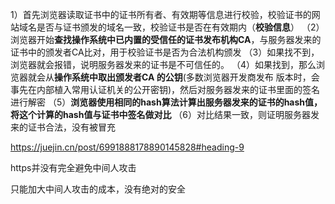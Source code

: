 1）首先浏览器读取证书中的证书所有者、有效期等信息进行校验，校验证书的网站域名是否与证书颁发的域名一致，校验证书是否在有效期内（**校验信息**）
（2）浏览器开始**查找操作系统中已内置的受信任的证书发布机构CA**，与服务器发来的证书中的颁发者CA比对，用于校验证书是否为合法机构颁发
（3）如果找不到，浏览器就会报错，说明服务器发来的证书是不可信任的。
（4）如果找到，那么浏览器就会从**操作系统中取出颁发者CA 的公钥**(多数浏览器开发商发布
版本时，会事先在内部植入常用认证机关的公开密钥)，然后对服务器发来的证书里面的签名进行解密
（5）**浏览器使用相同的hash算法计算出服务器发来的证书的hash值，将这个计算的hash值与证书中签名做对比**
（6）对比结果一致，则证明服务器发来的证书合法，没有被冒充

https://juejin.cn/post/6991888178890145828#heading-9



https并没有完全避免中间人攻击

只能加大中间人攻击的成本，没有绝对的安全
